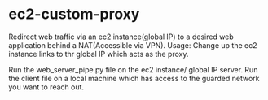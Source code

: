 # ec2-custom-proxy

Redirect web traffic via an ec2 instance(global IP) to a desired web application behind a NAT(Accessible via VPN).
Usage: Change up the ec2 instance links to thr global IP which acts as the proxy. 

Run the web_server_pipe.py file on the ec2 instance/ global IP server. Run the client file on a local machine which has access to the guarded network you want to reach out. 
